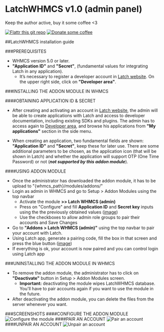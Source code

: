 LatchWHMCS v1.0 (admin panel)
==================

Keep the author active, buy it some coffee <3

[![Flattr this git repo](http://api.flattr.com/button/flattr-badge-large.png)](https://flattr.com/submit/auto?user_id=korros&url=https%3A%2F%2Fgithub.com%2FKorrosivo%2Flatch-plugin-whmcs) 
[![Donate some coffee](https://www.paypalobjects.com/en_US/i/btn/btn_donate_SM.gif)](https://www.paypal.com/cgi-bin/webscr?cmd=_s-xclick&hosted_button_id=U557BVZEZ24DU) 

##LatchWHMCS installation guide

###PREREQUISITES 
* WHMCS version 5.0 or later.
* **"Application ID"** and **"Secret"**, (fundamental values for integrating Latch in any application).
  * It’s necessary to register a developer account in [Latch website](https://latch.elevenpaths.com). On the upper right side, click on **"Developer area"**.

###INSTALLING THE ADDON MODULE IN WHMCS

####OBTAINING APPLICATION ID & SECRET
* After creating and activating an account in [Latch website](https://latch.elevenpaths.com), the admin will be able to create applications with Latch and access to developer documentation, including existing SDKs and plugins. The admin has to access again to [Developer area](https://latch.elevenpaths.com/www/developerArea), and browse his applications from **"My applications"** section in the side menu.

* When creating an application, two fundamental fields are shown: **"Application ID"** and **"Secret"**, keep these for later use. There are some additional parameters to be chosen, as the application icon (that will be shown in Latch) and whether the application will support OTP (One Time Password) or not (**_not supported by this addon module_**).

####USING ADDON MODULE

* Once the administrator has downloaded the addon module, it has to be upload to "{whmcs_path}/modules/addons/"
* Login as admin in WHMCS and go to Setup > Addon Modules using the top navbar
  * Activate the module **>> Latch WHMCS (admin)**
  * Press on "Configure" and fill **Application ID** and **Secret key** inputs using the the previously obtained values ([image](https://github.com/Korrosivo/latch-plugin-whmcs/#configure-the-addon-module))
  * Use the checkboxes to allow admin role groups to pair their accounts and Save Changes
* Go to **"Addons > Latch WHMCS (admin)"** using the top navbar to pair your account with Latch.
* Using Latch app, generate a pairing code, fill the box in that screen and press the blue button ([image](https://github.com/Korrosivo/latch-plugin-whmcs/#pair-an-account))
* If everything is ok, your account is now paired and you can control login using Latch app

###UNINSTALLING THE ADDON MODULE IN WHMCS
* To remove the addon module, the administrator has to click on **"Deactivate"** button in Setup > Addon Modules screen.
  * **Important:** deactivating the module wipes LatchWHMCS database. You'll have to pair accounts again if you want to use the module in the future.
* After deactivating the addon module, you can delete the files from the server whenever you want.

###SCREENSHOTS
####CONFIGURE THE ADDON MODULE
![Configure the module](http://i58.tinypic.com/2rervax.png)
####PAIR AN ACCOUNT
![Pair an account](http://i61.tinypic.com/23h7xw5.png)
####UNPAIR AN ACCOUNT
![Unpair an account](http://i62.tinypic.com/33ysu0w.png)

